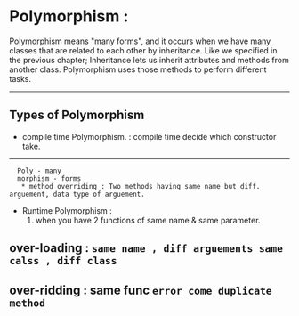 # Polymorphism : 
Polymorphism means "many forms", and it occurs when we have many classes that are related to each other by inheritance. Like we specified in the previous chapter; Inheritance lets us inherit attributes and methods from another class. Polymorphism uses those methods to perform different tasks.
***
 ## Types of Polymorphism 
  - compile time Polymorphism. : compile time decide which constructor take.
  ---

      Poly - many 
      morphism - forms 
       * method overriding : Two methods having same name but diff. arguement, data type of arguement.
  
- Runtime Polymorphism : 
  1. when you have 2 functions of same name & same parameter.



over-loading : `same name , diff arguements same calss , diff class`
---

over-ridding : same func `error come duplicate method`
---